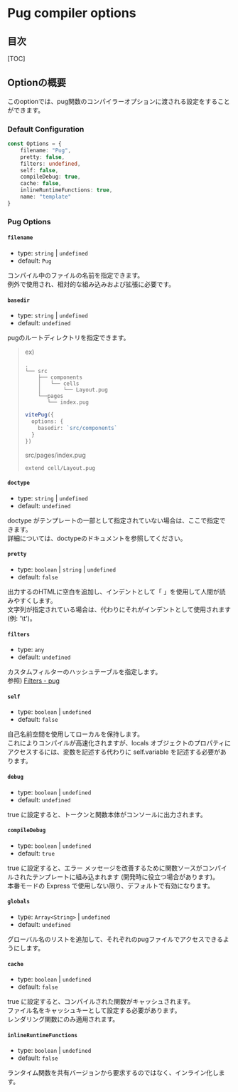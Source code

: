 # Pug compiler options

## 目次

[TOC]

## Optionの概要  
このoptionでは、pug関数のコンパイラーオプションに渡される設定をすることができます。  
  
### Default Configuration  
```typescript
const Options = {
    filename: "Pug",
    pretty: false,
    filters: undefined,
    self: false,
    compileDebug: true,
    cache: false,
    inlineRuntimeFunctions: true,
    name: "template"
}
```

### Pug Options
#### `filename`
- type: `string` | `undefined`
- default: `Pug`

コンパイル中のファイルの名前を指定できます。  
例外で使用され、相対的な組み込みおよび拡張に必要です。

#### `basedir`
- type: `string` | `undefined`
- default: `undefined`

pugのルートディレクトリを指定できます。

> ex)
> ```
> .
> └── src
>     ├── components
>     │   └── cells
>     │       └── Layout.pug
>     └──pages
>        └── index.pug
> ```
> ```typescript
> vitePug({
>   options: {
>     basedir: `src/components`
>   }
> })
> ```
> src/pages/index.pug
> ```pug
> extend cell/Layout.pug
> ```


#### `doctype`
- type: `string` | `undefined`
- default: `undefined`

doctype がテンプレートの一部として指定されていない場合は、ここで指定できます。  
詳細については、doctypeのドキュメントを参照してください。

#### `pretty`
- type: `boolean` | `string` | `undefined`
- default: `false`

出力するのHTMLに空白を追加し、インデントとして「 」を使用して人間が読みやすくします。  
文字列が指定されている場合は、代わりにそれがインデントとして使用されます (例: '\t')。

#### `filters`
- type: `any`
- default: `undefined`

カスタムフィルターのハッシュテーブルを指定します。  
参照) [Filters - pug](https://pugjs.org/language/filters.html)  
  
#### `self`
- type: `boolean` | `undefined`
- default: `false`

自己名前空間を使用してローカルを保持します。  
これによりコンパイルが高速化されますが、locals オブジェクトのプロパティにアクセスするには、変数を記述する代わりに self.variable を記述する必要があります。


#### `debug`
- type: `boolean` | `undefined`
- default: `undefined`

true に設定すると、トークンと関数本体がコンソールに出力されます。

#### `compileDebug`
- type: `boolean` | `undefined`
- default: `true`

true に設定すると、エラー メッセージを改善するために関数ソースがコンパイルされたテンプレートに組み込まれます (開発時に役立つ場合があります)。  
本番モードの Express で使用しない限り、デフォルトで有効になります。

#### `globals`
- type: `Array<String>` | `undefined`
- default: `undefined`

グローバル名のリストを追加して、それぞれのpugファイルでアクセスできるようにします。

#### `cache`
- type: `boolean` | `undefined`
- default: `false`

true に設定すると、コンパイルされた関数がキャッシュされます。  
ファイル名をキャッシュキーとして設定する必要があります。  
レンダリング関数にのみ適用されます。

#### `inlineRuntimeFunctions`
- type: `boolean` | `undefined`
- default: `false`

ランタイム関数を共有バージョンから要求するのではなく、インライン化します。
